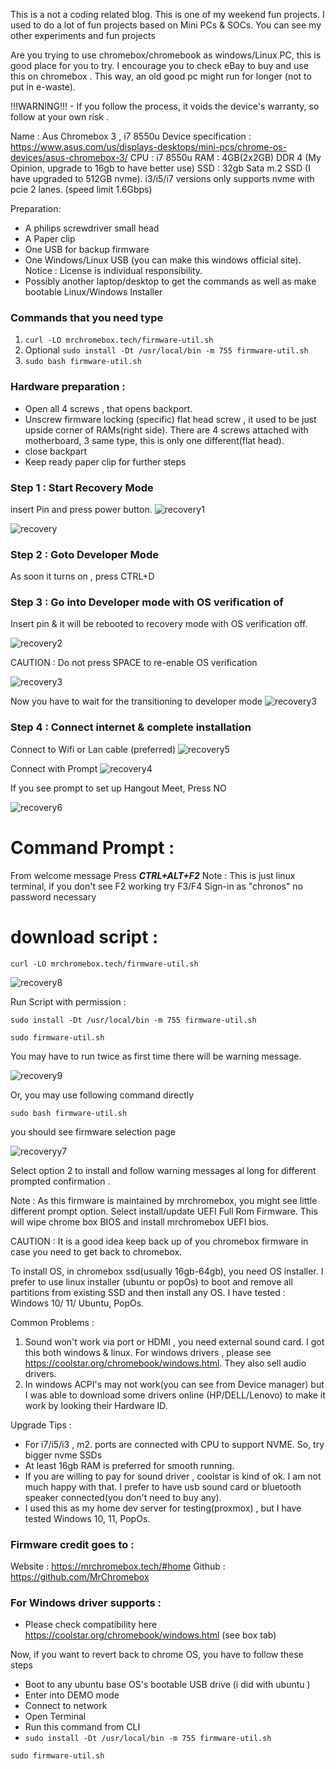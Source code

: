 
This is a not a coding related blog. This is one of my weekend fun projects. I used to do a lot of fun projects based on Mini PCs & SOCs. You can see my other experiments and fun projects 

Are you trying to use chromebox/chromebook as windows/Linux PC, this is good place for you to try. I encourage you to check eBay to buy and use this on chromebox . This way, an old good pc might run for longer (not to put in e-waste). 

!!!WARNING!!! - If you follow the process, it voids the device's warranty, so follow at your own risk . 

Name : Aus Chromebox 3 , i7 8550u
Device specification : https://www.asus.com/us/displays-desktops/mini-pcs/chrome-os-devices/asus-chromebox-3/
CPU : i7 8550u
RAM : 4GB(2x2GB) DDR 4 (My Opinion, upgrade to 16gb to have better use)
SSD : 32gb Sata m.2 SSD (I have upgraded to 512GB nvme). i3/i5/i7 versions only supports nvme with pcie 2 lanes. (speed limit 1.6Gbps)

Preparation: 
- A philips screwdriver small head 
- A Paper clip
- One USB for backup firmware 
- One Windows/Linux USB (you can make this windows official site). Notice : License is individual responsibility. 
- Possibly another laptop/desktop to get the commands as well as make bootable Linux/Windows Installer 

### Commands that you need type
1. ```curl -LO mrchromebox.tech/firmware-util.sh```
2. Optional ```sudo install -Dt /usr/local/bin -m 755 firmware-util.sh```
3. ```sudo bash firmware-util.sh```
 

### Hardware preparation : 
- Open all 4 screws , that opens backport. 
- Unscrew firmware locking (specific) flat head screw , it used to be just upside corner of RAMs(right side). There are 4 screws attached with motherboard, 3 same type, this is only one different(flat head). 
- close backpart 
- Keep ready paper clip for further steps 


### Step 1 : Start Recovery Mode
insert Pin and press power button.
![recovery1](/images/hw/asus-chromebox/Developer_mode.JPG)


![recovery](/images/hw/asus-chromebox/recovery_mode.JPG)

### Step 2 : Goto Developer Mode

As soon it turns on , press CTRL+D

### Step 3 : Go into Developer mode with OS verification of 

Insert pin & it will be rebooted to recovery mode with OS verification off.

![recovery2](/images/hw/asus-chromebox/os_verification_off.JPG)

CAUTION : Do not press SPACE to re-enable OS verification

![recovery3](/images/hw/asus-chromebox/tr_dev_mode.JPG)

Now you have to wait for the transitioning to developer mode
![recovery3](/images/hw/asus-chromebox/tr_dev_mode_wait.JPG)

### Step 4 : Connect internet & complete installation 

Connect to Wifi or Lan cable (preferred)
![recovery5](/images/hw/asus-chromebox/wifi_connection_init.JPG)

Connect with Prompt 
![recovery4](/images/hw/asus-chromebox/wifi_prompt.JPG)

If you see prompt to set up Hangout Meet, Press NO

![recovery6](/images/hw/asus-chromebox/meet_default.JPG)

# Command Prompt : 
From welcome message Press ***CTRL+ALT+F2*** 
Note : This is just linux terminal, if you don't see F2 working try F3/F4 
Sign-in as "chronos" no password necessary  

# download script : 

```curl -LO mrchromebox.tech/firmware-util.sh```

![recovery8](/images/hw/asus-chromebox/downloading_uefi.JPG)

Run Script with permission : 

```sudo install -Dt /usr/local/bin -m 755 firmware-util.sh```

```sudo firmware-util.sh```

You may have to run twice as first time there will be warning message.

![recovery9](/images/hw/asus-chromebox/warning.JPG)

Or, you may use following command directly 

```sudo bash firmware-util.sh``` 

you should see firmware selection page

![recoveryy7](/images/hw/asus-chromebox/firmware_select_page.JPG)

Select option 2 to install and follow warning messages al long for different prompted confirmation .


Note : As this firmware is maintained by mrchromebox, you might see little different prompt option. Select install/update UEFI Full Rom Firmware. This will wipe chrome box BIOS and install mrchromebox UEFI bios. 


CAUTION : It is a good idea keep back up of you chromebox firmware in case you need to get back to chromebox. 

To install OS, in chromebox ssd(usually 16gb-64gb), you need OS installer. I prefer to use linux installer (ubuntu or popOs) to boot and remove all partitions from existing SSD and then install any OS. 
I have tested : Windows 10/ 11/ Ubuntu, PopOs. 

Common Problems : 
1. Sound won't work via port or HDMI , you need external sound card. I got this both windows & linux. For windows drivers , please see https://coolstar.org/chromebook/windows.html. They also sell audio drivers. 
2. In windows ACPI's may not work(you can see from Device manager) but I was able to download some drivers online (HP/DELL/Lenovo) to make it work by looking their Hardware ID. 


Upgrade Tips : 
- For i7/i5/i3 , m2. ports are connected with CPU to support NVME. So, try bigger nvme SSDs
- At least 16gb RAM is preferred for smooth running. 
- If you are willing to pay for sound driver , coolstar is kind of ok. I am not much happy with that. I prefer to have usb sound card or bluetooth speaker connected(you don't need to buy any). 
- I used this as my home dev server for testing(proxmox) , but I have tested Windows 10, 11, PopOs. 

### Firmware credit goes to :
Website : https://mrchromebox.tech/#home
Github : https://github.com/MrChromebox

### For Windows driver supports : 
- Please check compatibility here https://coolstar.org/chromebook/windows.html (see box tab) 

Now, if you want to revert back to chrome OS, you have to follow these steps 
- Boot to any ubuntu base OS's bootable USB drive (i did with ubuntu )
- Enter into DEMO mode
- Connect to network
- Open Terminal
- Run this command from CLI
- 
  ```sudo install -Dt /usr/local/bin -m 755 firmware-util.sh```

```sudo firmware-util.sh```

